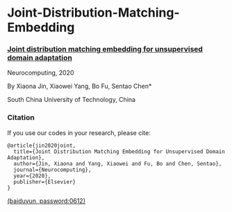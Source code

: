 # Joint-Distribution-Matching-Embedding
### [Joint distribution matching embedding for unsupervised domain adaptation](http://www.sciencedirect.com/science/article/pii/S0925231220309802)
Neurocomputing, 2020

By Xiaona Jin, Xiaowei Yang, Bo Fu, Sentao Chen*

South China University of Technology, China

### Citation
If you use our codes in your research, please cite:

```
@article{jin2020joint,
  title={Joint Distribution Matching Embedding for Unsupervised Domain Adaptation},
  author={Jin, Xiaona and Yang, Xiaowei and Fu, Bo and Chen, Sentao},
  journal={Neurocomputing},
  year={2020},
  publisher={Elsevier}
}
```

 [(baiduyun, password:0612)](https://pan.baidu.com/s/1dcuIpXudVbRnUC3k5-j7gw)
